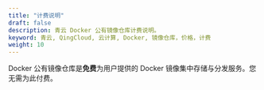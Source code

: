 ```yaml
---
title: "计费说明"
draft: false
description: 青云 Docker 公有镜像仓库计费说明。
keyword: 青云, QingCloud, 云计算, Docker, 镜像仓库，价格，计费
weight: 10
---
```


 Docker 公有镜像仓库是**免费**为用户提供的 Docker 镜像集中存储与分发服务。您无需为此付费。

